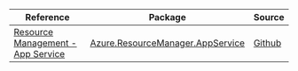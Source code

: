 | Reference | Package | Source |
|---|---|---|
|[Resource Management - App Service](resourcemanager.appservice-readme.md)|[Azure.ResourceManager.AppService](https://www.nuget.org/packages/Azure.ResourceManager.AppService)|[Github](https://github.com/Azure/azure-sdk-for-net/blob/main/sdk/websites/Azure.ResourceManager.AppService)|
